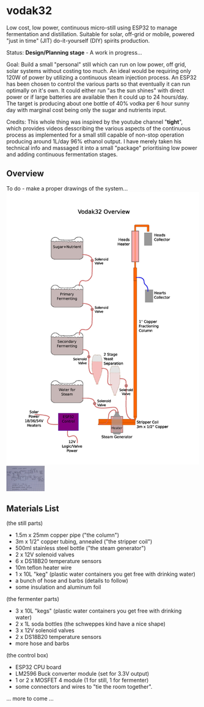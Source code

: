 # vodak32
Low cost, low power, continuous micro-still using ESP32 to manage fermentation and distillation. Suitable for solar, off-grid or mobile, powered "just in time" (JIT) do-it-yourself (DIY) spirits production.

Status: **Design/Planning stage** - A work in progress...

Goal: Build a small "personal" still which can run on low power, off grid, solar systems without costing too much. An ideal would be requiring only 120W of power by utilizing a continuous steam injection process. An ESP32 has been chosen to control the various parts so that eventually it can run optimally on it's own. It could either run "as the sun shines" with direct power or if large batteries are available then it could up to 24 hours/day. The target is producing about one bottle of 40% vodka per 6 hour sunny day with marginal cost being only the sugar and nutrients input.

Credits: This whole thing was inspired by the youtube channel "**tight**", which provides videos desscribing the various aspects of the continuous process as implemented for a small still capable of non-stop operation producing around 1L/day 96% ethanol output. I have merely taken his technical info and massaged it into a small "package" prioritising low power and adding continuous fermentation stages.

## Overview

To do - make a proper drawings of the system...
<img src="vodak_overview.jpg" alt="Overview" width="1000">
<img src="vodak32control.jpg" alt="Control" width="100">

## Materials List

(the still parts)
- 1.5m x 25mm copper pipe ("the column")
- 3m x 1/2" copper tubing, annealed ("the stripper coil")
- 500ml stainless steel bottle ("the steam generator")
- 2 x 12V solenoid valves 
- 6 x DS18B20 temperature sensors
- 10m teflon heater wire
- 1 x 10L "keg" (plastic water containers you get free with drinking water) 
- a bunch of hose and barbs (details to follow)
- some insulation and aluminum foil

(the fermenter parts)
- 3 x 10L "kegs" (plastic water containers you get free with drinking water)
- 2 x 1L soda bottles (the schweppes kind have a nice shape)
- 3 x 12V solenoid valves
- 2 x DS18B20  temperature sensors
- more hose and barbs

(the control box)
- ESP32 CPU board
- LM2596 Buck converter module (set for 3.3V output)
- 1 or 2 x MOSFET 4 module (1 for still, 1 for fermenter)
- some connectors and wires to "tie the room together".


... more to come ...



